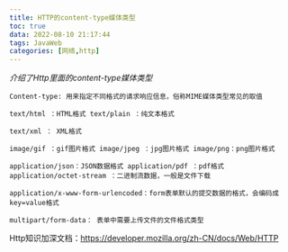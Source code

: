 ```yaml
---
title: HTTP的content-type媒体类型
toc: true
data: 2022-08-10 21:17:44
tags: JavaWeb
categories: [网络,http]
---
```


*介绍了Http里面的content-type媒体类型* <!--more-->

```http
Content-type: 用来指定不同格式的请求响应信息，俗称MIME媒体类型常见的取值

text/html ：HTML格式 text/plain ：纯文本格式 

text/xml ： XML格式

image/gif ：gif图片格式 image/jpeg ：jpg图片格式 image/png：png图片格式

application/json：JSON数据格式 application/pdf ：pdf格式 
application/octet-stream ：二进制流数据，一般是文件下载

application/x-www-form-urlencoded：form表单默认的提交数据的格式，会编码成key=value格式

multipart/form-data： 表单中需要上传文件的文件格式类型
```

Http知识加深文档：https://developer.mozilla.org/zh-CN/docs/Web/HTTP

